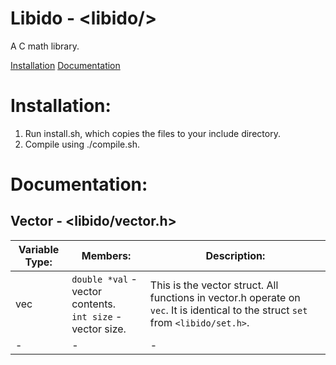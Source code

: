 # Libido - \<libido/\>
A C math library.

[Installation](#installation)
[Documentation](#documentation)

# Installation:
1. Run install.sh, which copies the files to your include directory.
2. Compile using ./compile.sh.

# Documentation:
## Vector - <libido/vector.h>
| Variable Type: | Members: | Description: |
| - | - | - |
| vec  | `double *val` - vector contents. <br> `int size` - vector size. <br>| This is the vector struct. All functions in vector.h operate on `vec`. It is identical to the struct `set` from `<libido/set.h>`. |
| - | - | - |
